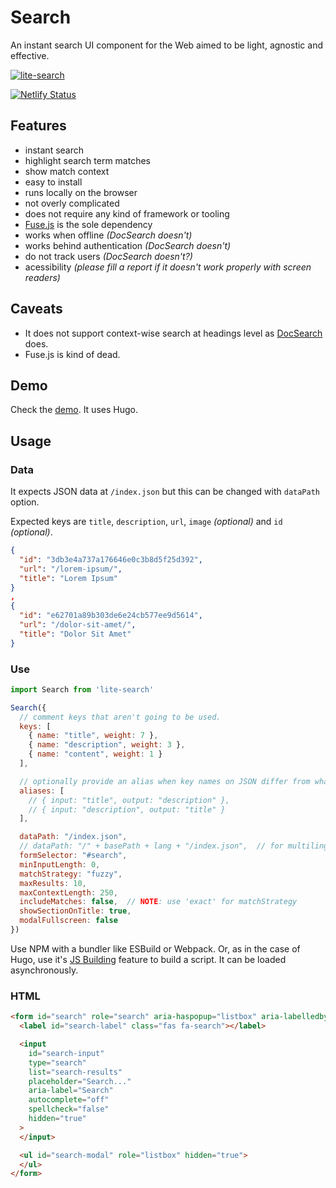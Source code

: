 # Search
An instant search UI component for the Web aimed to be light, agnostic and effective.

[![lite-search](https://github.com/danisztls/lite-search/actions/workflows/release-package.yml/badge.svg)](https://github.com/danisztls/lite-search/actions/workflows/release-package.yml)

[![Netlify Status](https://api.netlify.com/api/v1/badges/b569fb24-1b63-41d4-bec1-df533ecb262a/deploy-status)](https://app.netlify.com/sites/condescending-babbage-f99854/deploys)

## Features
- instant search
- highlight search term matches
- show match context
- easy to install
- runs locally on the browser
- not overly complicated
- does not require any kind of framework or tooling
- [Fuse.js](https://fusejs.io/) is the sole dependency
- works when offline *(DocSearch doesn't)*
- works behind authentication *(DocSearch doesn't)*
- do not track users *(DocSearch doesn't?)*
- acessibility *(please fill a report if it doesn't work properly with screen readers)*

## Caveats
- It does not support context-wise search at headings level as [DocSearch](https://docsearch.algolia.com/) does.
- Fuse.js is kind of dead.

## Demo
Check the [demo](https://condescending-babbage-f99854.netlify.app/). It uses Hugo.

## Usage
### Data
It expects JSON data at `/index.json` but this can be changed with `dataPath` option.

Expected keys are `title`, `description`, `url`, `image` *(optional)* and `id` *(optional)*.

```json
{
  "id": "3db3e4a737a176646e0c3b8d5f25d392",
  "url": "/lorem-ipsum/",
  "title": "Lorem Ipsum"
}
, 
{
  "id": "e62701a89b303de6e24cb577ee9d5614",
  "url": "/dolor-sit-amet/",
  "title": "Dolor Sit Amet"
}
```

### Use
```javascript
import Search from 'lite-search'

Search({
  // comment keys that aren't going to be used.
  keys: [
    { name: "title", weight: 7 },
    { name: "description", weight: 3 },
    { name: "content", weight: 1 }
  ],

  // optionally provide an alias when key names on JSON differ from what the script expects.
  aliases: [
    // { input: "title", output: "description" },
    // { input: "description", output: "title" }
  ],

  dataPath: "/index.json",
  // dataPath: "/" + basePath + lang + "/index.json",  // for multilingual 
  formSelector: "#search",
  minInputLength: 0,
  matchStrategy: "fuzzy",
  maxResults: 10,
  maxContextLength: 250,
  includeMatches: false,  // NOTE: use 'exact' for matchStrategy
  showSectionOnTitle: true,
  modalFullscreen: false
})
```

Use NPM with a bundler like ESBuild or Webpack. Or, as in the case of Hugo, use it's [JS Building](https://gohugo.io/hugo-pipes/js/) feature to build a script. It can be loaded asynchronously.

### HTML
```html
<form id="search" role="search" aria-haspopup="listbox" aria-labelledby="search-label" hidden="true">
  <label id="search-label" class="fas fa-search"></label>

  <input
    id="search-input"
    type="search"
    list="search-results"
    placeholder="Search..." 
    aria-label="Search"
    autocomplete="off"
    spellcheck="false"
    hidden="true"
  >
  </input>

  <ul id="search-modal" role="listbox" hidden="true">
  </ul>
</form>
```
